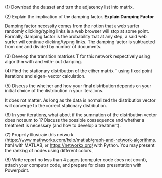 (1) Download the dataset and turn the adjacency list into matrix.

(2) Explain the implication of the damping factor.
**Explain Damping Factor**

Damping factor necessity comes from the notion that a web 
surfer randomly clicking/typing links in a web browser will stop at some point. 
Formally, damping factor is the probability that at any step, 
a said web surfer will continue clicking/typing links. The 
damping factor is subtracted from one and divided by number of documents.

(3) Develop the transition matrices T for this network respectively using algorithm with and with-
out damping.

(4) Find the stationary distribution of the either matrix T using fixed point iterations and eigen-
vector calculation.

(5) Discuss the whether and how your final distribution depends on your initial choice of the
distribution in your iterations.

It does not matter. As long as the data is normalized the distribution vector will converge to the 
correct stationary distribution.

(6) In your iterations, what about if the summation of the distribution vector does not sum to 1?
Discuss the possible consequence and whether a treatment is necessary (and how to develop a
treatment).

(7) Properly illustrate this network (https://www.mathworks.com/help/matlab/graph-and-network-algorithms.
html with MATLAB, or https://networkx.org/ with Python. You may present the ranking
of nodes using different colors.)

(8) Write report no less than 4 pages (computer code does not count), attach your computer code,
and prepare for class presentation with Powerpoint.

